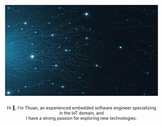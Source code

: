<div align="center">
    <div style=" display: flex; justify-content: center;">
        <img src="./images/preview.png" alt="MasterHead" style="width: 100%; height: 300px;">
    </div>
    <br>
    <p align="center"; >Hi 👋, I'm Thuan, an experienced embedded software engineer specializing in the IoT domain, and <br> I have a strong passion for exploring new technologies.</p>
</div>
